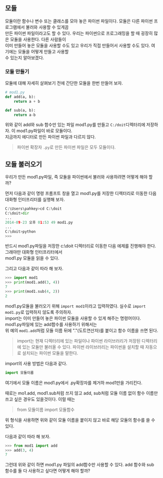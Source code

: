## 모듈

모듈이란 함수나 변수 또는 클래스를 모아 놓은 파이썬 파일이다. 모듈은 다른 파이썬 프로그램에서 불러와 사용할 수 있게끔  
만든 파이썬 파일이라고도 할 수 있다. 우리는 파이썬으로 프로그래밍을 할 때 굉장히 많은 모듈을 사용한다. 다른 사람들이  
이미 만들어 놓은 모듈을 사용할 수도 있고 우리가 직접 만들어서 사용할 수도 있다. 여기에는 모듈을 어떻게 만들고 사용할  
수 있는지 알아보겠다.  

### 모듈 만들기

모듈에 대해 자세히 살펴보기 전에 간단한 모듈을 한번 만들어 보자.  
```python
# mod1.py
def add(a, b):
    return a + b

def sub(a, b): 
    return a-b
```

위와 같이 add와 sub 함수만 있는 파일 mod1.py를 만들고 ```C:/doit```디렉터리에 저장하자. 이 mod1.py파일이 바로 모듈이다.  
지금까지 에디터로 만든 파이썬 파일과 다르지 않다.  
> 파이썬 확장자 ```.py```로 만든 파이썬 파일은 모두 모듈이다.

## 모듈 불러오기

우리가 만든 mod1.py파일, 즉 모듈을 파이썬에서 불러와 사용하려면 어떻게 해야 할까?

먼저 다음과 같이 명령 프롬프트 창을 열고 mod1.py를 저장한 디렉터리로 이동한 다음 대화형 인터프리터를 실행해 보자.  

```python
C:\Users\pahkey>cd C:\doit
C:\doit>dir
...
2014-09-23 오후 01:53 49 mod1.py
...
C:\doit>python
>>> 
```

반드시 mod1.py파일을 저장한 c:\doit 디렉터리로 이동한 다음 에제를 진행해야 한다. 그래야만 대화형 인터프리터에서  
mod1.py 모듈을 읽을 수 있다.  

그리고 다음과 같이 따라 해 보자.  

```python
>>> import mod1
>>> print(mod1.add(3, 4))
7
>>> print(mod1.sub(4, 2))
2
```

mod1.py모듈을 불러오기 위해 ```import mod1```이라고 입력하였다. 실수로 ```import mod1.py```로 입력하지 않도록 주의하자.  
import는 이미 만들어 놓은 파이썬 모듈을 사용할 수 있게 해주는 명령어이다. mod1.py파일에 있는 add함수를 사용하기 위해서는  
위 예의 ```mod1.add```처럼 모듈 이름 뒤에 "."(도트연산자)를 붙이고 함수 이름을 쓰면 된다.  

> import는 현재 디렉터리에 있는 파일이나 파이썬 라이브러리가 저장된 디렉터리에 있는 모듈만 불러올 수 있다.
> 파이썬 라이브러리는 파이썬을 설치할 때 자동으로 설치되는 파이썬 모듈을 말한다.

import의 사용 방법은 다음과 같다.
```python
import 모듈이름
```

여기에서 모듈 이름은 mod1.py에서 .py확장자를 제거하 mod1만을 가리킨다.  

때로는 mo1.add, mod1.sub처럼 쓰지 않고 add, sub처럼 모듈 이름 없이 함수 이름만 쓰고 싶은 경우도 있을것이다. 이럴 때는  
> from 모듈이름 import 모듈함수

위 형식을 사용하면 위와 같이 모듈 이름을 붙이지 않고 바로 해당 모듈의 함수를 쓸 수 있다.

다음과 같이 따라 해 보자.
```python
>>> from mod1 import add
>>> add(3, 4)
7
```

그런데 위와 같이 하면 mod1.py 파일의 add함수만 사용할 수 있다. add 함수와 sub 함수를 둘 다 사용하고 싶다면 어떻게 해야 할까?  
